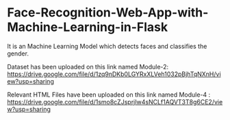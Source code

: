 # Face-Recognition-Web-App-with-Machine-Learning-in-Flask
It is an Machine Learning Model which detects faces and classifies the gender.

Dataset has been uploaded on this link named Module-2: https://drive.google.com/file/d/1zq9nDKb0LGYRxXLVeh1032pBjhTqNXnH/view?usp=sharing


Relevant HTML Files have been uploaded on this link named Module-4 : https://drive.google.com/file/d/1smo8cZJsprjIw4sNCLf1AQVT3T8g6CE2/view?usp=sharing


